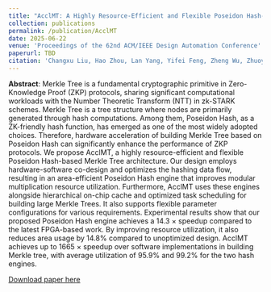 ```yaml
---
title: "AcclMT: A Highly Resource-Efficient and Flexible Poseidon Hash-Based Merkle Tree Architecture"
collection: publications
permalink: /publication/AcclMT
date: 2025-06-22
venue: 'Proceedings of the 62nd ACM/IEEE Design Automation Conference'
paperurl: TBD
citation: 'Changxu Liu, Hao Zhou, Lan Yang, Yifei Feng, Zheng Wu, Zhuoyuan Yang, Yinlong Li, Shiyong Wu and Fan Yang. "AcclMT: A Highly Resource-Efficient and Flexible Poseidon Hash-Based Merkle Tree Architecture." In Proceedings of the 62nd ACM/IEEE Design Automation Conference, pp. 1-6. 2025.'
---
```


**Abstract**: Merkle Tree is a fundamental cryptographic primitive in Zero-Knowledge Proof (ZKP) protocols, sharing significant computational workloads with the Number Theoretic Transform (NTT) in zk-STARK schemes. Merkle Tree is a tree structure where nodes are primarily generated through hash computations. Among them, Poseidon Hash, as a ZK-friendly hash function, has emerged as one of the most widely adopted choices. Therefore, hardware acceleration of building Merkle Tree based on Poseidon Hash can significantly enhance the performance of ZKP protocols. We propose AcclMT, a highly resource-efficient and flexible Poseidon Hash-based Merkle Tree architecture. Our design employs hardware-software co-design and optimizes the hashing data flow, resulting in an area-efficient Poseidon Hash engine that improves modular multiplication resource utilization. Furthermore, AcclMT uses these engines alongside hierarchical on-chip cache and optimized task scheduling for building large Merkle Trees. It also supports flexible parameter configurations for various requirements. Experimental results show that our proposed Poseidon Hash engine achieves a 14.3 × speedup compared to the latest FPGA-based work. By improving resource utilization, it also reduces area usage by 14.8% compared to unoptimized design. AcclMT achieves up to 1665 × speedup over software implementations in building Merkle tree, with average utilization of 95.9% and 99.2% for the two hash engines.

[Download paper here]()
